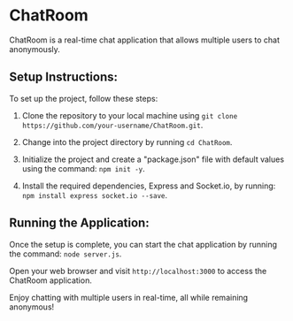 # ChatRoom

ChatRoom is a real-time chat application that allows multiple users to chat anonymously.

## Setup Instructions:

To set up the project, follow these steps:

1. Clone the repository to your local machine using `git clone https://github.com/your-username/ChatRoom.git`.

2. Change into the project directory by running `cd ChatRoom`.

3. Initialize the project and create a "package.json" file with default values using the command: `npm init -y`.

4. Install the required dependencies, Express and Socket.io, by running: `npm install express socket.io --save`.

## Running the Application:

Once the setup is complete, you can start the chat application by running the command: `node server.js`.

Open your web browser and visit `http://localhost:3000` to access the ChatRoom application.

Enjoy chatting with multiple users in real-time, all while remaining anonymous!
